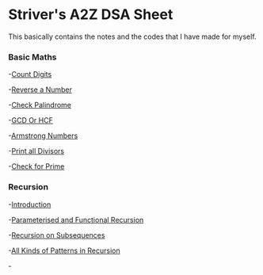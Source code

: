 # Striver's A2Z DSA Sheet 

This basically contains the notes and the codes that I have made for myself.


### Basic Maths

-[Count Digits](Basic_Maths/count_digits.cpp)

-[Reverse a Number](Basic_Maths/reverse_number.cpp)

-[Check Palindrome](Basic_Maths/check_palindrome.cpp)

-[GCD Or HCF](Basic_Maths/gcd_or_hcf.cpp)

-[Armstrong Numbers](Basic_Maths/armstrong_numbers.cpp)

-[Print all Divisors](Basic_Maths/print_all_divisors.cpp)

-[Check for Prime](Basic_Maths/check_for_prime.cpp)


### Recursion

-[Introduction](Recursion/intro.cpp)

-[Parameterised and Functional Recursion](Recursion/parameterised_and_functional_recursion.cpp)

-[Recursion on Subsequences](Recursion/recursion_on_subsequences.cpp)

-[All Kinds of Patterns in Recursion](Recursion/printing_subsequences_whose_sum_is_K.cpp)

-[](Recursion/.cpp)


